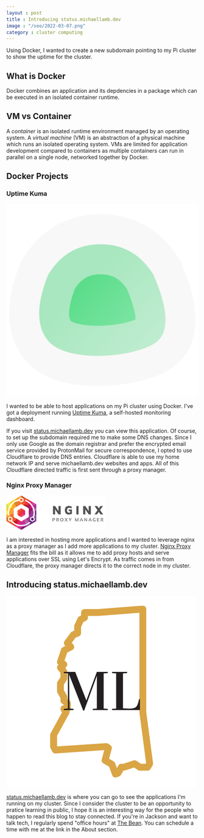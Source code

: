 ```yaml
---
layout : post
title : Introducing status.michaellamb.dev
image : "/seo/2022-03-07.png"
category : cluster computing
---
```


Using Docker, I wanted to create a new subdomain pointing to my Pi cluster to show the uptime for the cluster.

## What is Docker

Docker combines an application and its depdencies in a package which can be executed in an isolated container runtime.

## VM vs Container

A _container_ is an isolated runtime environment managed by an operating system. A _virtual machine_ (VM) is an abstraction of a physical machine which runs an isolated operating system. VMs are limited for application development compared to containers as multiple containers can run in parallel on a single node, networked together by Docker.

## Docker Projects

### Uptime Kuma

[![uptime kuma](/img/uptime-kuma.svg)]((https://github.com/louislam/uptime-kuma))

I wanted to be able to host applications on my Pi cluster using Docker. I've got a deployment running [Uptime Kuma](https://github.com/louislam/uptime-kuma), a self-hosted monitoring dashboard.

If you visit [status.michaellamb.dev](https://status.michaellamb.dev) you can view this application. Of course, to set up the subdomain required me to make some DNS changes. Since I only use Google as the domain registrar and prefer the encrypted email service provided by ProtonMail for secure correspondence, I opted to use Cloudflare to provide DNS entries. Cloudflare is able to use my home network IP and serve michaellamb.dev websites and apps. All of this Cloudflare directed traffic is first sent through a proxy manager.

### Nginx Proxy Manager

[![nginx proxy manager](/img/nginx-proxy-manager.png)]((https://github.com/NginxProxyManager/nginx-proxy-manager))

I am interested in hosting more applications and I wanted to leverage nginx as a proxy manager as I add more applications to my cluster. [Nginx Proxy Manager](https://github.com/NginxProxyManager/nginx-proxy-manager) fits the bill as it allows me to add proxy hosts and serve applications over SSL using Let's Encrypt. As traffic comes in from Cloudflare, the proxy manager directs it to the correct node in my cluster.

## Introducing status.michaellamb.dev

[![status.michaellamb.dev](/img/favicon.png)](https://status.michaellamb.dev)

[status.michaellamb.dev](https://status.michaellamb.dev) is where you can go to see the applications I'm running on my cluster. Since I consider the cluster to be an opportunity to pratice learning in public, I hope it is an interesting way for the people who happen to read this blog to stay connected. If you're in Jackson and want to talk tech, I regularly spend "office hours" at [The Bean](https://instagram.com/thebeanjxn). You can schedule a time with me at the link in the About section.
